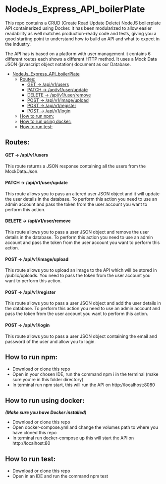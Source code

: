 # NodeJs_Express_API_boilerPlate
This repo contains a CRUD (Create Read Update Delete) NodeJS boilerplate API containerized using Docker. It has been modularized to allow easier readability as well matches production-ready code and tests, giving you a good starting point to understand how to build an API and what to expect in the industry.

The API has is based on a platform with user management it contains 6 different routes each shows a different HTTP method. It uses a Mock Data JSON (javascript object notation) document as our Database.

- [NodeJs_Express_API_boilerPlate](#nodejs_express_api_boilerplate)
  - [Routes:](#routes)
      - [GET -> /api/v1/users](#get---apiv1users)
      - [PATCH -> /api/v1/user/update](#patch---apiv1userupdate)
      - [DELETE -> /api/v1/user/remove](#delete---apiv1userremove)
      - [POST -> /api/v1/image/upload](#post---apiv1imageupload)
      - [POST -> /api/v1/register](#post---apiv1register)
      - [POST -> /api/v1/login](#post---apiv1login)
  - [How to run npm:](#how-to-run-npm)
  - [How to run using docker:](#how-to-run-using-docker)
  - [How to run test:](#how-to-run-test)

## Routes:

#### GET -> /api/v1/users
This route returns a JSON response containing all the users from the MockData.Json.

#### PATCH -> /api/v1/user/update
This route allows you to pass an altered user JSON object and it will update the user details in the database. To perform this action you need to use an admin account and pass the token from the user account you want to perform this action.

#### DELETE -> /api/v1/user/remove
This route allows you to pass a user JSON object and remove the user details in the database. To perform this action you need to use an admin account and pass the token from the user account you want to perform this action.

#### POST -> /api/v1/image/upload
This route allows you to upload an image to the API which will be stored in /public/uploads. You need to pass the token from the user account you want to perform this action.

#### POST -> /api/v1/register
This route allows you to pass a user JSON object and add the user details in the database. To perform this action you need to use an admin account and pass the token from the user account you want to perform this action.

#### POST -> /api/v1/login
This route allows you to pass a user JSON object containing the email and password of the user and allow you to login. 

## How to run npm:
- Download or clone this repo
- Open in your chosen IDE, run the command npm  i in the terminal (make sure you're in this folder directory)
- In terminal run npm start, this will run the API on http://localhost:8080

## How to run using docker:
***(Make sure you have Docker installed)***

- Download or clone this repo
- Open docker-compose.yml and change the volumes path to where you have cloned this repo
- In terminal run docker-compose up this will start the API on http://localhost:80

## How to run test:
- Download or clone this repo
- Open in an IDE and run the command npm test

